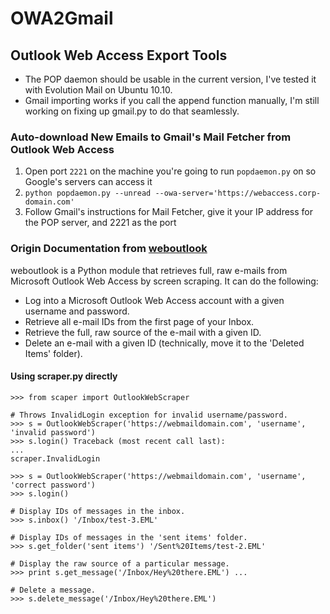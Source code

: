 # OWA2Gmail
## Outlook Web Access Export Tools

- The POP daemon should be usable in the current version, I've tested it with Evolution Mail on Ubuntu 10.10.</li> 
- Gmail importing works if you call the append function manually, I'm still working on fixing up gmail.py to do that seamlessly.

### Auto-download New Emails to Gmail's Mail Fetcher from Outlook Web Access

1. Open port `2221` on the machine you're going to run `popdaemon.py` on so Google's servers can access it
2. `python popdaemon.py --unread --owa-server='https://webaccess.corp-domain.com'`
3. Follow Gmail's instructions for Mail Fetcher, give it your IP address for the POP server, and 2221 as the port

### Origin Documentation from [weboutlook](http://code.google.com/p/weboutlook/)

weboutlook is a Python module that retrieves full, raw e-mails from Microsoft Outlook Web Access by screen scraping. It can do the following:

- Log into a Microsoft Outlook Web Access account with a given username and password.
- Retrieve all e-mail IDs from the first page of your Inbox.
- Retrieve the full, raw source of the e-mail with a given ID.
- Delete an e-mail with a given ID (technically, move it to the 'Deleted Items' folder).

#### Using scraper.py directly

	>>> from scaper import OutlookWebScraper

	# Throws InvalidLogin exception for invalid username/password. 
	>>> s = OutlookWebScraper('https://webmaildomain.com', 'username', 'invalid password') 
	>>> s.login() Traceback (most recent call last):
	...
	scraper.InvalidLogin
	
	>>> s = OutlookWebScraper('https://webmaildomain.com', 'username', 'correct password') 
	>>> s.login()

	# Display IDs of messages in the inbox. 
	>>> s.inbox() '/Inbox/test-3.EML'

	# Display IDs of messages in the 'sent items' folder. 
	>>> s.get_folder('sent items') '/Sent%20Items/test-2.EML'

	# Display the raw source of a particular message. 
	>>> print s.get_message('/Inbox/Hey%20there.EML') ...

	# Delete a message. 
	>>> s.delete_message('/Inbox/Hey%20there.EML')
